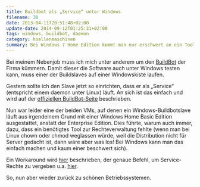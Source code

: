 ```yaml
---
title: Buildbot als „Service“ unter Windows
filename: 38
date: 2013-04-11T20:51:48+02:00
update-date: 2014-09-12T01:25:31+02:00
tags: windows, buildbot, daemon
category: hoellenmaschinen
summary: Bei Windows 7 Home Edition kommt man nur erschwert an ein Tool zur Rechteverwaltung.
---
```


Bei meinem Nebenjob muss ich mich unter anderem um den [BuildBot](http://trac.buildbot.net/) der Firma kümmern. Damit dieser die Software auch unter Windows testen kann, muss einer der Buildslaves auf einer Windowskiste laufen.

Gestern sollte ich den Slave jetzt so einrichten, dass er als „Service“ (entspricht einem daemon unter Linux) läuft. An sich ist das einfach und wird auf der [offiziellen BuildBot\-Seite](http://trac.buildbot.net/wiki/RunningBuildbotOnWindows) beschrieben.

Nun war leider eine der beiden VMs, auf denen ein Windows\-Buildbotslave läuft aus irgendeinem Grund mit einer Windows Home Basic Edition ausgestattet, anstatt der Enterprise Edition. Dies führte, warum auch immer, dazu, dass ein benötigtes Tool zur Rechteverwaltung fehlte (wenn man bei Linux chown oder chmod weglassen würde, weil die Distribution nicht für Server gedacht ist, dann wäre aber was los! Bei Windows kann man das einfach machen und kaum einer beschwert sich).

Ein Workaround wird [hier](https://oette.wordpress.com/2010/01/18/kein-gpedit-msc-secpol-msc-unter-home-basic-und-home-premium-was-tun/) beschrieben, der genaue Befehl, um Service\-Rechte zu vergeben u.a. [hier](https://tompopov.blogspot.de/2010/04/add-user-in-log-on-as-service-with.html).

So, nun aber wieder zurück zu schönen Betriebssystemen.
